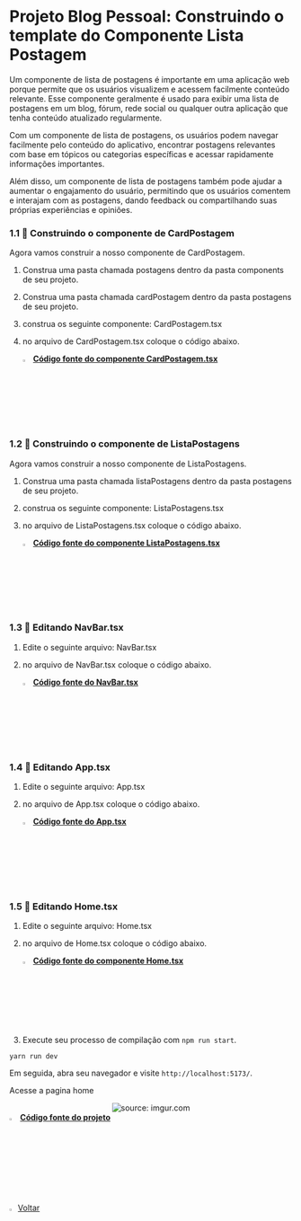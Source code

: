 ﻿<h1>Projeto Blog Pessoal: Construindo o template do Componente Lista Postagem</h1>

Um componente de lista de postagens é importante em uma aplicação web porque permite que os usuários visualizem e acessem facilmente conteúdo relevante. Esse componente geralmente é usado para exibir uma lista de postagens em um blog, fórum, rede social ou qualquer outra aplicação que tenha conteúdo atualizado regularmente.

Com um componente de lista de postagens, os usuários podem navegar facilmente pelo conteúdo do aplicativo, encontrar postagens relevantes com base em tópicos ou categorias específicas e acessar rapidamente informações importantes.

Além disso, um componente de lista de postagens também pode ajudar a aumentar o engajamento do usuário, permitindo que os usuários comentem e interajam com as postagens, dando feedback ou compartilhando suas próprias experiências e opiniões.

<h3>1.1 👣 Construindo o componente de CardPostagem  </h3>

Agora vamos construir a nosso componente de CardPostagem.

1. Construa uma pasta chamada postagens dentro da pasta components de seu projeto.

2. Construa uma pasta chamada cardPostagem dentro da pasta postagens de seu projeto.

3. construa os seguinte componente: CardPostagem.tsx

4. no arquivo de CardPostagem.tsx coloque o código abaixo.

   <div align="left"><img src="https://i.imgur.com/JACNZiR.png" title="source: imgur.com" width="3%"/> <a href="https://github.com/LucasCapSilva/blog-pessoal-react-2023/blob/card-postagens-template/src/components/postagens/cardPostagem/CardPostagem.tsx" target="_blank"><b>Código fonte do componente CardPostagem.tsx</b></a> 

<h3>1.2 👣 Construindo o componente de ListaPostagens </h3>

Agora vamos construir a nosso componente de ListaPostagens.

1. Construa uma pasta chamada listaPostagens dentro da pasta postagens de seu projeto.

2. construa os seguinte componente: ListaPostagens.tsx

3. no arquivo de ListaPostagens.tsx coloque o código abaixo.

   <div align="left"><img src="https://i.imgur.com/JACNZiR.png" title="source: imgur.com" width="3%"/> <a href="https://github.com/LucasCapSilva/blog-pessoal-react-2023/blob/card-postagens-template/src/components/postagens/listaPostagens/ListaPostagens.tsx" target="_blank"><b>Código fonte do componente ListaPostagens.tsx</b></a> 

<h3>1.3 👣 Editando NavBar.tsx </h3>

1. Edite o seguinte arquivo: NavBar.tsx

1. no arquivo de NavBar.tsx coloque o código abaixo.

   <div align="left"><img src="https://i.imgur.com/JACNZiR.png" title="source: imgur.com" width="3%"/> <a href="https://github.com/LucasCapSilva/blog-pessoal-react-2023/blob/card-postagens-template/src/components/navbar/Navbar.tsx" target="_blank"><b>Código fonte do NavBar.tsx</b></a> 

<h3>1.4 👣 Editando App.tsx </h3>

1. Edite o seguinte arquivo: App.tsx

1. no arquivo de App.tsx coloque o código abaixo.

   <div align="left"><img src="https://i.imgur.com/JACNZiR.png" title="source: imgur.com" width="3%"/> <a href="https://github.com/LucasCapSilva/blog-pessoal-react-2023/blob/card-postagens-template/src/App.tsx" target="_blank"><b>Código fonte do App.tsx</b></a> 

<h3>1.5 👣 Editando Home.tsx </h3>

1. Edite o seguinte arquivo: Home.tsx

2. no arquivo de Home.tsx coloque o código abaixo.

   <div align="left"><img src="https://i.imgur.com/JACNZiR.png" title="source: imgur.com" width="3%"/> <a href="https://github.com/LucasCapSilva/blog-pessoal-react-2023/blob/card-postagens-template/src/pages/home/Home.tsx" target="_blank"><b>Código fonte do componente Home.tsx</b></a> 

1. Execute seu processo de compilação com `npm run start`.

```
yarn run dev
```

Em seguida, abra seu navegador e visite `http://localhost:5173/`. 

Acesse a pagina home

<div align="center"><img src="https://i.imgur.com/Q0PqVIJ.png" title="source: imgur.com" /></div>

<div align="left"><img src="https://i.imgur.com/JACNZiR.png" title="source: imgur.com" width="3%"/> <a href="https://github.com/LucasCapSilva/blog-pessoal-react-2023/tree/card-postagens-template" target="_blank"><b>Código fonte do projeto</b></a></div>

 <br />

<br />

<div align="left"><a href="README.md"><img src="https://i.imgur.com/XMgF3gl.png" title="source: imgur.com" width="3%"/>Voltar</a></div>

